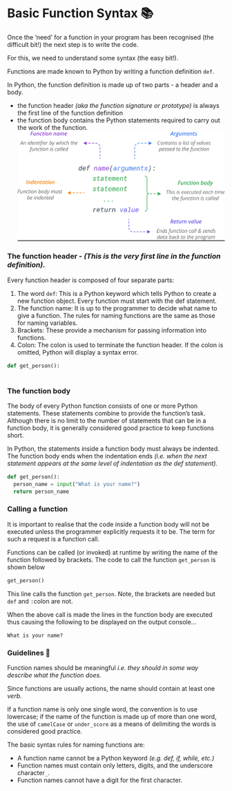 # Basic Function Syntax 📚

Once the ‘need’ for a function in your program has been recognised (the difficult bit!) the next step is to write the code. 

For this, we need to understand some syntax (the easy bit!).

Functions are made known to Python by writing a function definition `def`. 

In Python, the function definition is made up of two parts - a header and a body.
- the function header _(aka the function signature or prototype)_ is always the first line of the 
function definition
- the function body contains the Python statements required to carry out the work of the 
function.
![image](image_11.png)

### The function header - _(This is the very first line in the function definition)._

Every function header is composed of four separate parts:

1. The word ``def``: This is a Python keyword which tells Python to create a new function object. Every function must start with the def statement.
2. The function name: It is up to the programmer to decide what name to give a function. The rules for naming functions are the same as those for naming variables.
3. Brackets: These provide a mechanism for passing information into functions. 
4. Colon: The colon is used to terminate the function header. If the colon is omitted, Python will display a syntax error.

````py
def get_person():
 
````

### The function body
The body of every Python function consists of one or more Python statements. These statements combine to provide the function’s task. Although there is no limit to the number of statements that can be in a function body, it is generally considered good practice to keep functions short.

In Python, the statements inside a function body must always be indented. 
The function body ends when the indentation ends _(i.e. when the next statement appears at the same level of indentation as the def statement)._

````py
def get_person():
  person_name = input("What is your name?")    
  return person_name
````

### Calling a function
It is important to realise that the code inside a function body will not be executed unless the programmer explicitly requests it to be. The term for such a request is a function call. 

Functions can be called (or invoked) at runtime by writing the name of the function followed by brackets. The code to call the function `get_person` is shown below

````py
get_person()
````
This line calls the function `get_person`. Note, the brackets are needed but ``def`` and `:`colon are not.

When the above call is made the lines in the function body are executed thus causing the following to be displayed on the output console...

````
What is your name?
````

### Guidelines 📝 
Function names should be meaningful _i.e. they should in some way describe what the function does._ 

Since functions are usually actions, the name should contain at least one _verb._ 

If a function name is only one single word, the convention is to use lowercase; if the name of the function is made up of more than one word, the use of ``camelCase`` or ``under_score`` as a means of delimiting the words is considered good practice.

The basic syntax rules for naming functions are:
- A function name cannot be a Python keyword _(e.g. def, if, while, etc.)_
- Function names must contain only letters, digits, and the underscore character``_``.
- Function names cannot have a digit for the first character.

